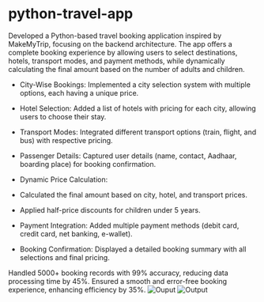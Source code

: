 # python-travel-app
Developed a Python-based travel booking application inspired by MakeMyTrip, focusing on the backend architecture. The app offers a complete booking experience by allowing users to select destinations, hotels, transport modes, and payment methods, while dynamically calculating the final amount based on the number of adults and children.
 
- City-Wise Bookings: Implemented a city selection system with multiple options, each having a unique price. 

- Hotel Selection: Added a list of hotels with pricing for each city, allowing users to choose their stay. 

- Transport Modes: Integrated different transport options (train, flight, and bus) with respective pricing. 

 - Passenger Details: Captured user details (name, contact, Aadhaar, boarding place) for booking confirmation. 

- Dynamic Price Calculation: 
 - Calculated the final amount based on city, hotel, and transport prices. 
 - Applied half-price discounts for children under 5 years. 

- Payment Integration: Added multiple payment methods (debit card, credit card, net banking, e-wallet). 

 - Booking Confirmation: Displayed a detailed booking summary with all selections and final pricing. 

Handled 5000+ booking records with 99% accuracy, reducing data processing time by 45%. Ensured a smooth and error-free booking experience, enhancing efficiency by 35%.
![Ouput](https://github.com/user-attachments/assets/692db3b0-23ab-4ca7-ae58-ed2c6e5e2f5d)
![Output](https://github.com/user-attachments/assets/1d7505f2-0350-4d2f-b4d4-d872fa63e524)

